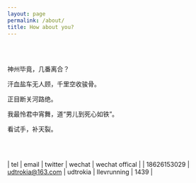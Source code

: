 ```yaml
---
layout: page
permalink: /about/
title: How about you?
---
```


<br/><br/>

神州毕竟，几番离合？  

汗血盐车无人顾，千里空收骏骨。  

正目断关河路绝。  

我最怜君中宵舞，道“男儿到死心如铁”。  

看试手，补天裂。  

<br/><br/>

| tel         | email            | twitter  | wechat      | wechat offical |
| 18626153029 | udtrokia@163.com | udtrokia | Ilevrunning | 1439           |
